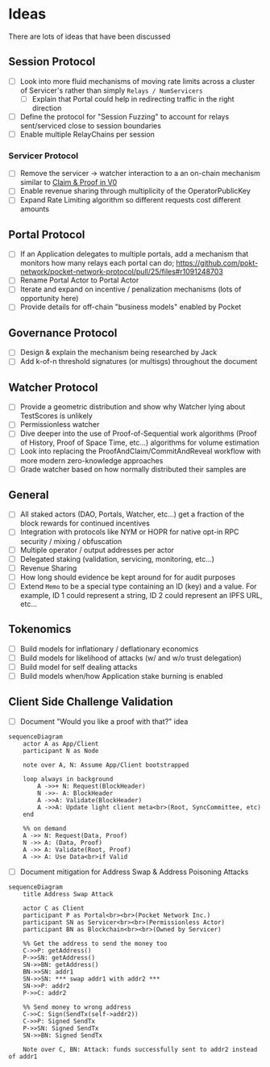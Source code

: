 # Ideas

There are lots of ideas that have been discussed

## Session Protocol

- [ ] Look into more fluid mechanisms of moving rate limits across a cluster of Servicer's rather than simply `Relays / NumServicers`
  - [ ] Explain that Portal could help in redirecting traffic in the right direction
- [ ] Define the protocol for "Session Fuzzing" to account for relays sent/serviced close to session boundaries
- [ ] Enable multiple RelayChains per session

### Servicer Protocol

- [ ] Remove the servicer -> watcher interaction to a an on-chain mechanism similar to [Claim & Proof in V0](https://github.com/pokt-network/pocket-core/blob/staging/doc/specs/reward_protocol.md)
- [ ] Enable revenue sharing through multiplicity of the OperatorPublicKey
- [ ] Expand Rate Limiting algorithm so different requests cost different amounts

## Portal Protocol

- [ ] If an Application delegates to multiple portals, add a mechanism that monitors how many relays each portal can do; https://github.com/pokt-network/pocket-network-protocol/pull/25/files#r1091248703
- [ ] Rename Portal Actor to Portal Actor
- [ ] Iterate and expand on incentive / penalization mechanisms (lots of opportunity here)
- [ ] Provide details for off-chain "business models" enabled by Pocket

## Governance Protocol

- [ ] Design & explain the mechanism being researched by Jack
- [ ] Add k-of-n threshold signatures (or multisgs) throughout the document

## Watcher Protocol

- [ ] Provide a geometric distribution and show why Watcher lying about TestScores is unlikely
- [ ] Permissionless watcher
- [ ] Dive deeper into the use of Proof-of-Sequential work algorithms (Proof of History, Proof of Space Time, etc...) algorithms for volume estimation
- [ ] Look into replacing the ProofAndClaim/CommitAndReveal workflow with more modern zero-knowledge approaches
- [ ] Grade watcher based on how normally distributed their samples are

## General

- [ ] All staked actors (DAO, Portals, Watcher, etc...) get a fraction of the block rewards for continued incentives
- [ ] Integration with protocols like NYM or HOPR for native opt-in RPC security / mixing / obfuscation
- [ ] Multiple operator / output addresses per actor
- [ ] Delegated staking (validation, servicing, monitoring, etc...)
- [ ] Revenue Sharing
- [ ] How long should evidence be kept around for for audit purposes
- [ ] Extend `Memo` to be a special type containing an ID (key) and a value. For example, ID 1 could represent a string, ID 2 could represent an IPFS URL, etc...

## Tokenomics

- [ ] Build models for inflationary / deflationary economics
- [ ] Build models for likelihood of attacks (w/ and w/o trust delegation)
- [ ] Build model for self dealing attacks
- [ ] Build models when/how Application stake burning is enabled

## Client Side Challenge Validation

- [ ] Document "Would you like a proof with that?" idea

```mermaid
sequenceDiagram
    actor A as App/Client
    participant N as Node

    note over A, N: Assume App/Client bootstrapped

    loop always in background
        A ->>+ N: Request(BlockHeader)
        N ->>- A: BlockHeader
        A ->>A: Validate(BlockHeader)
        A ->>A: Update light client meta<br>(Root, SyncCommittee, etc)
    end

    %% on demand
    A ->> N: Request(Data, Proof)
    N ->> A: (Data, Proof)
    A ->> A: Validate(Root, Proof)
    A ->> A: Use Data<br>if Valid
```

- [ ] Document mitigation for Address Swap & Address Poisoning Attacks

```mermaid
sequenceDiagram
    title Address Swap Attack

    actor C as Client
    participant P as Portal<br><br>(Pocket Network Inc.)
    participant SN as Servicer<br><br>(Permissionless Actor)
    participant BN as Blockchain<br><br>(Owned by Servicer)

    %% Get the address to send the money too
    C->>P: getAddress()
    P->>SN: getAddress()
    SN->>BN: getAddress()
    BN->>SN: addr1
    SN->>SN: *** swap addr1 with addr2 ***
    SN->>P: addr2
    P->>C: addr2

    %% Send money to wrong address
    C->>C: Sign(SendTx(self->addr2))
    C->>P: Signed SendTx
    P->>SN: Signed SendTx
    SN->>BN: Signed SendTx

    Note over C, BN: Attack: funds successfully sent to addr2 instead of addr1
```
